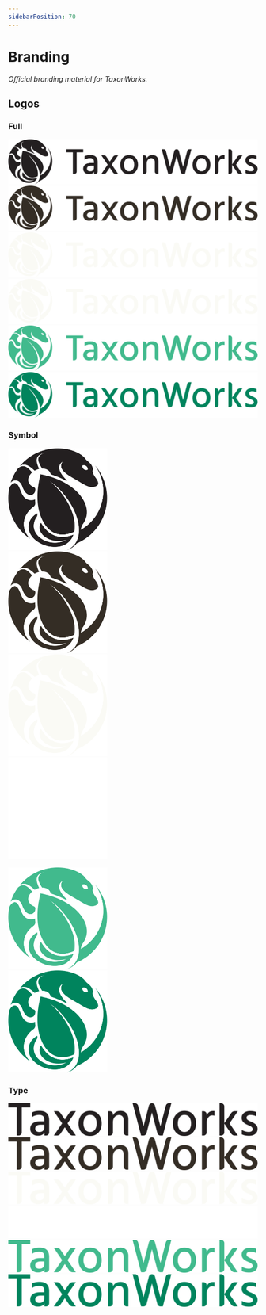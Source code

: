 ```yaml
---
sidebarPosition: 70
---
```


# Branding

_Official branding material for TaxonWorks._

## Logos

### Full

![Black full](/images/branding/Logo-Full/TaxonWorks_Logo-Full-Black.svg)
![Brown full](/images/branding/Logo-Full/TaxonWorks_Logo-Full-Brown.svg)
![Tan full](/images/branding/Logo-Full/TaxonWorks_Logo-Full-Tan.svg)
<img src="/images/branding/Logo-Full/TaxonWorks_Logo-Full-Tan.svg" alt="White full" style="background-color: gray;"><br>
![Green full](/images/branding/Logo-Full/TaxonWorks_Logo-Full-Green.svg)
![DarkGreen full](/images/branding/Logo-Full/TaxonWorks_Logo-Full-DarkGreen.svg)

### Symbol

<img src="/images/branding/Logo-Symbol/TaxonWorks_Logo-Symbol-Black.svg" width="200px" alt="Black Symbol"><br>
<img src="/images/branding/Logo-Symbol/TaxonWorks_Logo-Symbol-Brown.svg" width="200px" alt="Brown Symbol"><br>
<img src="/images/branding/Logo-Symbol/TaxonWorks_Logo-Symbol-Tan.svg" width="200px" alt="Tan Symbol"><br>
<img src="/images/branding/Logo-Symbol/TaxonWorks_Logo-Symbol-White.svg" width="200px" alt="White Symbol" style="background-color: gray;"><br>

<img src="/images/branding/Logo-Symbol/TaxonWorks_Logo-Symbol-Green.svg" width="200px" alt="Green Symbol"><br>
<img src="/images/branding/Logo-Symbol/TaxonWorks_Logo-Symbol-DarkGreen.svg" width="200px" alt="DarkGreen Symbol"><br>

### Type

![Black type](/images/branding/Logo-Type/TaxonWorks_Logo-Type-Black.svg)
![Brown type](/images/branding/Logo-Type/TaxonWorks_Logo-Type-Brown.svg)
![Tan type](/images/branding/Logo-Type/TaxonWorks_Logo-Type-Tan.svg)
<img src="/images/branding/Logo-Type/TaxonWorks_Logo-Type-White.svg" alt="White Type" style="background-color: gray;"><br>
![Green type](/images/branding/Logo-Type/TaxonWorks_Logo-Type-Green.svg)
![DarkGreen type](/images/branding/Logo-Type/TaxonWorks_Logo-Type-DarkGreen.svg)
